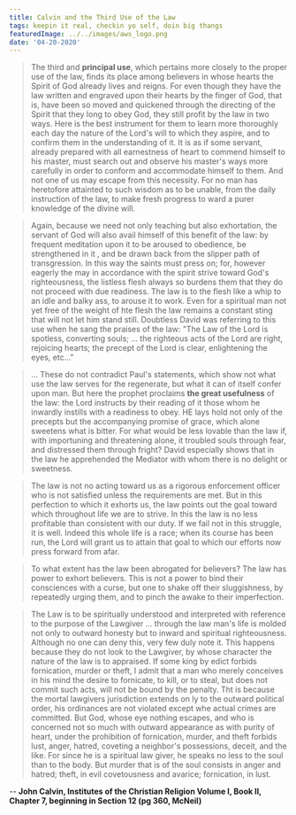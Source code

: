 ```yaml
---
title: Calvin and the Third Use of the Law
tags: keepin it real, checkin yo self, doin big thangs
featuredImage: ../../images/aws_logo.png
date: '04-20-2020'
---
```


> The third and **principal use**, which pertains more closely to the proper use of the law, finds its place among believers in whose hearts the Spirit of God already lives and reigns. For even though they have the law written and engraved upon their hearts by the finger of God, that is, have been so moved and quickened through the directing of the Spirit that they long to obey God, they still profit by the law in two ways. 
> Here is the best instrument for them to learn more thoroughly each day the nature of the Lord's will to which they aspire, and to confirm them in the understanding of it. It is as if some servant, already prepared with all earnestness of heart to commend himself to his master, must search out and observe his master's ways more carefully in order to conform and accommodate himself to them. And not one of us may escape from this necessity. For no man has heretofore attainted to such wisdom as to be unable, from the daily instruction of the law, to make fresh progress to ward a purer knowledge of the divine will.

> Again, because we need not only teaching but also exhortation, the servant of God will also avail himself of this benefit of the law: by frequent meditation upon it to be aroused to obedience, be strengthened in it , and be drawn back from the slipper path of transgression. In this way the saints must press on; for, however eagerly the may in accordance with the spirit strive toward God's righteousness, the listless flesh always so burdens them that they do not proceed with due readiness. The law is to the flesh like a whip to an idle and balky ass, to arouse it to work. Even for a spiritual man not yet free of the weight of hte flesh the law remains a constant sting that will not let him stand still. Doubtless David was referring to this use when he sang the praises of the law: "The Law of the Lord is spotless, converting souls; ... the righteous acts of the Lord are right, rejoicing hearts; the precept of the Lord is clear, enlightening the eyes, etc..."

> ... These do not contradict Paul's statements, which show not what use the law serves for the regenerate, but what it can of itself confer upon man. But here the prophet proclaims **the great usefulness** of the law: the Lord instructs by their reading of it those whom he inwardly instills with a readiness to obey. HE lays hold not only of the precepts but the accompanying promise of grace, which alone sweetens what is bitter. For what would be less lovable than the law if, with importuning and threatening alone, it troubled souls through fear, and distressed them through fright? David especially shows that in the law he apprehended the Mediator with whom there is no delight or sweetness.

> The law is not no acting toward us as a rigorous enforcement officer who is not satisfied unless the requirements are met. But in this perfection to which it exhorts us, the law points out the goal toward which throughout life we are to strive. In this the law is no less profitable than consistent with our duty. If we fail not in this struggle, it is well. Indeed this whole life is a race; when its course has been run, the Lord will grant us to attain that goal to which our efforts now press forward from afar.

> To what extent has the law been abrogated for believers?
> The law has power to exhort believers. This is not a power to bind their consciences with a curse, but  one to shake off their sluggishness, by repeatedly urging them, and to pinch the awake to their imperfection.

> The Law is to be spiritually understood and interpreted with reference to the purpose of the Lawgiver
> ... through the law man's life is molded not only to outward honesty but to inward and spiritual righteousness. Although no one can deny this, very few duly note it. This happens because they do not look to the Lawgiver, by whose character the nature of the law is to appraised. If some king by edict forbids fornication, murder or theft, I admit that a man who merely conceives in his mind the desire to fornicate, to kill, or to steal, but does not commit such acts, will not be bound by the penalty. Tht is because the mortal lawgivers jurisdiction extends on ly to the outward political order, his ordinances are not violated except whe actual crimes are committed. But God, whose eye nothing escapes, and who is concerned not so much with outward appearance as with purity of heart, under the prohibition of fornication, murder, and theft forbids lust, anger, hatred, coveting a neighbor's possessions, deceit, and the like. For since he is a spiritual law giver, he speaks no less to the soul than to the body. But murder that is of the soul consists in anger and hatred; theft, in evil covetousness and avarice; fornication, in lust.

-- **John Calvin, Institutes of the Christian Religion Volume I, Book II, Chapter 7, beginning in Section 12 (pg 360, McNeil)**
